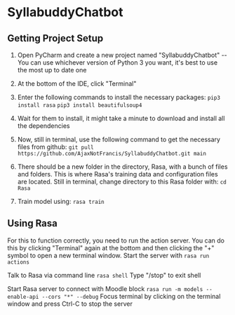 # SyllabuddyChatbot

## Getting Project Setup
1. Open PyCharm and create a new project named "SyllabuddyChatbot"
-- You can use whichever version of Python 3 you want, it's best to use the most up to date one

2. At the bottom of the IDE, click "Terminal" 

3. Enter the following commands to install the necessary packages:
`pip3 install rasa`
`pip3 install beautifulsoup4`

4. Wait for them to install, it might take a minute to download and install all the dependencies

5. Now, still in terminal, use the following command to get the necessary files from github:
`git pull https://github.com/AjaxNotFrancis/SyllabuddyChatbot.git main`

6. There should be a new folder in the directory, Rasa, with a bunch of files and folders. This is where Rasa's training data and configuration files are located. Still in terminal, change directory to this Rasa folder with:
`cd Rasa`

7. Train model using:
`rasa train`

## Using Rasa
For this to function correctly, you need to run the action server. You can do this by clicking "Terminal" again at the bottom and then clicking the "+" symbol to open a new terminal window. 
Start the server with `rasa run actions`

Talk to Rasa via command line `rasa shell`
Type "/stop" to exit shell

Start Rasa server to connect with Moodle block `rasa run -m models --enable-api --cors "*" --debug`
Focus terminal by clicking on the terminal window and press Ctrl-C to stop the server



